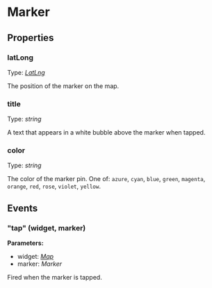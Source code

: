 # Marker

## Properties

### latLong
Type: *[LatLng](LatLng.md)*

The position of the marker on the map.

### title
Type: *string*

A text that appears in a white bubble above the marker when tapped.

### color
Type: *string*

The color of the marker pin. One of: `azure`, `cyan`, `blue`, `green`, `magenta`, `orange`, `red`, `rose`, `violet`, `yellow`.

## Events

### "tap" (widget, marker)

**Parameters:**

- widget: *[Map](Map.md)*
- marker: *Marker*

Fired when the marker is tapped.
